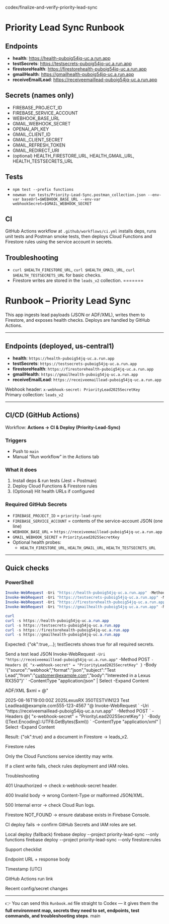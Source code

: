  codex/finalize-and-verify-priority-lead-sync
# Priority Lead Sync Runbook

## Endpoints
- **health**: https://health-puboig54jq-uc.a.run.app
- **testSecrets**: https://testsecrets-puboig54jq-uc.a.run.app
- **firestoreHealth**: https://firestorehealth-puboig54jq-uc.a.run.app
- **gmailHealth**: https://gmailhealth-puboig54jq-uc.a.run.app
- **receiveEmailLead**: https://receiveemaillead-puboig54jq-uc.a.run.app

## Secrets (names only)
- FIREBASE_PROJECT_ID
- FIREBASE_SERVICE_ACCOUNT
- WEBHOOK_BASE_URL
- GMAIL_WEBHOOK_SECRET
- OPENAI_API_KEY
- GMAIL_CLIENT_ID
- GMAIL_CLIENT_SECRET
- GMAIL_REFRESH_TOKEN
- GMAIL_REDIRECT_URI
- (optional) HEALTH_FIRESTORE_URL, HEALTH_GMAIL_URL, HEALTH_TESTSECRETS_URL

## Tests
- `npm test --prefix functions`
- `newman run tests/Priority-Lead-Sync.postman_collection.json --env-var baseUrl=$WEBHOOK_BASE_URL --env-var webhookSecret=$GMAIL_WEBHOOK_SECRET`

## CI
GitHub Actions workflow at `.github/workflows/ci.yml` installs deps, runs unit tests and Postman smoke tests, then deploys Cloud Functions and Firestore rules using the service account in secrets.

## Troubleshooting
- `curl $HEALTH_FIRESTORE_URL`, `curl $HEALTH_GMAIL_URL`, `curl $HEALTH_TESTSECRETS_URL` for basic checks.
- Firestore writes are stored in the `leads_v2` collection.
=======
# Runbook – Priority Lead Sync

This app ingests lead payloads (JSON or ADF/XML), writes them to Firestore, and exposes health checks. Deploys are handled by GitHub Actions.

---

## Endpoints (deployed, us-central1)

- **health**: `https://health-puboig54jq-uc.a.run.app`
- **testSecrets**: `https://testsecrets-puboig54jq-uc.a.run.app`
- **firestoreHealth**: `https://firestorehealth-puboig54jq-uc.a.run.app`
- **gmailHealth**: `https://gmailhealth-puboig54jq-uc.a.run.app`
- **receiveEmailLead**: `https://receiveemaillead-puboig54jq-uc.a.run.app`

Webhook header: `x-webhook-secret: PriorityLead2025SecretKey`  
Primary collection: `leads_v2`

---

## CI/CD (GitHub Actions)

Workflow: **Actions → CI & Deploy (Priority-Lead-Sync)**

### Triggers
- Push to `main`
- Manual “Run workflow” in the Actions tab

### What it does
1) Install deps & run tests (Jest + Postman)  
2) Deploy Cloud Functions & Firestore rules  
3) (Optional) Hit health URLs if configured

### Required GitHub Secrets
- `FIREBASE_PROJECT_ID` = `priority-lead-sync`
- `FIREBASE_SERVICE_ACCOUNT` = contents of the service-account JSON (one line)
- `WEBHOOK_BASE_URL` = `https://receiveemaillead-puboig54jq-uc.a.run.app`
- `GMAIL_WEBHOOK_SECRET` = `PriorityLead2025SecretKey`
- Optional health probes:  
  - `HEALTH_FIRESTORE_URL`, `HEALTH_GMAIL_URL`, `HEALTH_TESTSECRETS_URL`

---

## Quick checks

### PowerShell
```powershell
Invoke-WebRequest -Uri "https://health-puboig54jq-uc.a.run.app" -Method GET | Select -Expand Content
Invoke-WebRequest -Uri "https://testsecrets-puboig54jq-uc.a.run.app" -Method GET | Select -Expand Content
Invoke-WebRequest -Uri "https://firestorehealth-puboig54jq-uc.a.run.app" -Method GET | Select -Expand Content
Invoke-WebRequest -Uri "https://gmailhealth-puboig54jq-uc.a.run.app" -Method GET | Select -Expand Content

curl
curl -s https://health-puboig54jq-uc.a.run.app
curl -s https://testsecrets-puboig54jq-uc.a.run.app
curl -s https://firestorehealth-puboig54jq-uc.a.run.app
curl -s https://gmailhealth-puboig54jq-uc.a.run.app
```


Expected: {"ok":true,...}; testSecrets shows true for all required secrets.

Send a test lead
JSON
Invoke-WebRequest `
  -Uri "https://receiveemaillead-puboig54jq-uc.a.run.app" `
  -Method POST `
  -Headers @{ "x-webhook-secret" = "PriorityLead2025SecretKey" } `
  -Body '{"source":"webhook","format":"json","subject":"Test Lead","from":"customer@example.com","body":"Interested in a Lexus RX350"}' `
  -ContentType "application/json" |
  Select -Expand Content

ADF/XML
$xml = @"
<?xml version="1.0"?>
<adf>
  <prospect>
    <requestdate>2025-08-16T19:00:00Z</requestdate>
    <vehicle><year>2025</year><make>Lexus</make><model>RX 350</model><vin>TESTVIN123</vin></vehicle>
    <customer><contact><name>Test Lead</name><email>lead@example.com</email><phone>555-123-4567</phone></contact></customer>
  </prospect>
</adf>
"@
Invoke-WebRequest `
  -Uri "https://receiveemaillead-puboig54jq-uc.a.run.app" `
  -Method POST `
  -Headers @{ "x-webhook-secret" = "PriorityLead2025SecretKey" } `
  -Body ([Text.Encoding]::UTF8.GetBytes($xml)) `
  -ContentType "application/xml" |
  Select -Expand Content


Result: {"ok":true} and a document in Firestore → leads_v2.

Firestore rules

Only the Cloud Functions service identity may write.

If a client write fails, check rules deployment and IAM roles.

Troubleshooting

401 Unauthorized → check x-webhook-secret header.

400 Invalid body → wrong Content-Type or malformed JSON/XML.

500 Internal error → check Cloud Run logs.

Firestore NOT_FOUND → ensure database exists in Firebase Console.

CI deploy fails → confirm GitHub Secrets and IAM roles are set.

Local deploy (fallback)
firebase deploy --project priority-lead-sync --only functions
firebase deploy --project priority-lead-sync --only firestore:rules

Support checklist

Endpoint URL + response body

Timestamp (UTC)

GitHub Actions run link

Recent config/secret changes


---

👉 You can send this `Runbook.md` file straight to Codex — it gives them the **full environment map, secrets they need to set, endpoints, test commands, and troubleshooting steps**.
 main
